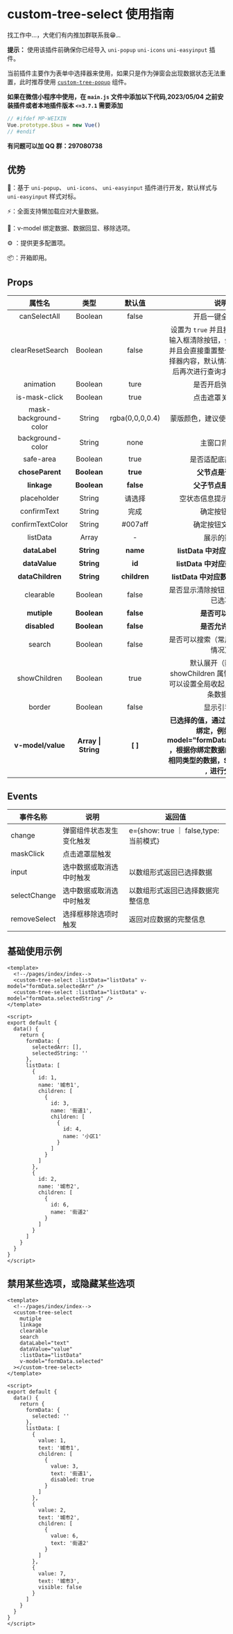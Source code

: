# custom-tree-select 使用指南

找工作中…，大佬们有内推加群联系我😁<img src="https://dl4.weshineapp.com/gif/20220218/e5e406ef3c1837a0a04f8e7b59bc335d.gif?f=micro_" alt="img" style="zoom:25%;" />

**提示：** 使用该插件前确保你已经导入 `uni-popup` `uni-icons` `uni-easyinput` 插件。

当前插件主要作为表单中选择器来使用，如果只是作为弹窗会出现数据状态无法重置，此时推荐使用 [`custom-tree-popup`](https://ext.dcloud.net.cn/plugin?name=custom-tree-popup) 组件。

**如果在微信小程序中使用，在 `main.js` 文件中添加以下代码,2023/05/04 之前安装插件或者本地插件版本 `<=3.7.1` 需要添加**

```js
// #ifdef MP-WEIXIN
Vue.prototype.$bus = new Vue()
// #endif
```

**有问题可以加 QQ 群：297080738**

## 优势

💪：基于 `uni-popup`、 `uni-icons`、 `uni-easyinput` 插件进行开发，默认样式与 `uni-easyinput` 样式对标。

⚡：全面支持懒加载应对大量数据。

🚀：v-model 绑定数据、数据回显、移除选项。

⚙ ：提供更多配置项。

📦：开箱即用。

## Props

|        属性名         |        类型         |     默认值      |                                                                          说明                                                                           |
| :-------------------: | :-----------------: | :-------------: | :-----------------------------------------------------------------------------------------------------------------------------------------------------: |
|     canSelectAll      |       Boolean       |      false      |                                                                    开启一键全选功能                                                                     |
|   clearResetSearch    |       Boolean       |      false      | 设置为 `true` 并且搜索之后，点击输入框清除按钮，会清空搜索内容并且会直接重置整个弹窗内树形选择器内容，默认情况下只有清除之后再次进行查询才会重置选择器  |
|       animation       |       Boolean       |      ture       |                                                                    是否开启弹窗动画                                                                     |
|     is-mask-click     |       Boolean       |      true       |                                                                    点击遮罩关闭弹窗                                                                     |
| mask-background-color |       String        | rgba(0,0,0,0.4) |                                                             蒙版颜色，建议使用 rgba 颜色值                                                              |
|   background-color    |       String        |      none       |                                                                      主窗口背景色                                                                       |
|       safe-area       |       Boolean       |      true       |                                                                   是否适配底部安全区                                                                    |
|    **choseParent**    |     **Boolean**     |    **true**     |                                                                   **父节点是否可选**                                                                    |
|      **linkage**      |     **Boolean**     |    **false**    |                                                                  **父子节点是否联动**                                                                   |
|      placeholder      |       String        |     请选择      |                                                                空状态信息提示、弹窗标题                                                                 |
|      confirmText      |       String        |      完成       |                                                                      确定按钮文字                                                                       |
|   confirmTextColor    |       String        |     #007aff     |                                                                    确定按钮文字颜色                                                                     |
|       listData        |        Array        |        -        |                                                                       展示的数据                                                                        |
|     **dataLabel**     |     **String**      |    **name**     |                                                             **listData 中对应数据的 label**                                                             |
|     **dataValue**     |     **String**      |     **id**      |                                                             **listData 中对应数据的 value**                                                             |
|   **dataChildren**    |     **String**      |  **children**   |                                                           **listData 中对应数据的 children**                                                            |
|       clearable       |       Boolean       |      false      |                                                          是否显示清除按钮，点击清除所有已选项                                                           |
|      **mutiple**      |     **Boolean**     |    **false**    |                                                                    **是否可以多选**                                                                     |
|     **disabled**      |     **Boolean**     |    **false**    |                                                                    **是否允许修改**                                                                     |
|        search         |       Boolean       |      false      |                                                          是否可以搜索（常用于数据较多的情况）                                                           |
|     showChildren      |       Boolean       |      true       |                                 默认展开（数据内部 showChildren 属性优先级更高，可以设置全局收起，单独展开某一条数据）                                  |
|        border         |       Boolean       |      false      |                                                                       显示引导线                                                                        |
|   **v-model/value**   | **Array \| String** |     **[ ]**     | **已选择的值，通过 v-model 进行绑定，例如：v-model="formData.selectedList" ，根据你绑定数据的类型自动返回相同类型的数据，String 类型通过 `,` 进行分隔** |

## Events

| 事件名称     | 说明                     | 返回值                                |
| ------------ | ------------------------ | ------------------------------------- |
| change       | 弹窗组件状态发生变化触发 | e={show: true ｜ false,type:当前模式} |
| maskClick    | 点击遮罩层触发           |                                       |
| input        | 选中数据或取消选中时触发 | 以数组形式返回已选择数据              |
| selectChange | 选中数据或取消选中时触发 | 以数组形式返回已选择数据完整信息      |
| removeSelect | 选择框移除选项时触发     | 返回对应数据的完整信息                |

## 基础使用示例

```vue
<template>
  <!--/pages/index/index-->
  <custom-tree-select :listData="listData" v-model="formData.selectedArr" />
  <custom-tree-select :listData="listData" v-model="formData.selectedString" />
</template>

<script>
export default {
  data() {
    return {
      formData: {
        selectedArr: [],
        selectedString: ''
      },
      listData: [
        {
          id: 1,
          name: '城市1',
          children: [
            {
              id: 3,
              name: '街道1',
              children: [
                {
                  id: 4,
                  name: '小区1'
                }
              ]
            }
          ]
        },
        {
          id: 2,
          name: '城市2',
          children: [
            {
              id: 6,
              name: '街道2'
            }
          ]
        }
      ]
    }
  }
}
</script>
```

## 禁用某些选项，或隐藏某些选项

```vue
<template>
  <!--/pages/index/index-->
  <custom-tree-select
    mutiple
    linkage
    clearable
    search
    dataLabel="text"
    dataValue="value"
    :listData="listData"
    v-model="formData.selected"
  ></custom-tree-select>
</template>

<script>
export default {
  data() {
    return {
      formData: {
        selected: ''
      },
      listData: [
        {
          value: 1,
          text: '城市1',
          children: [
            {
              value: 3,
              text: '街道1',
              disabled: true
            }
          ]
        },
        {
          value: 2,
          text: '城市2',
          children: [
            {
              value: 6,
              text: '街道2'
            }
          ]
        },
        {
          value: 7,
          text: '城市3',
          visible: false
        }
      ]
    }
  }
}
</script>
```
